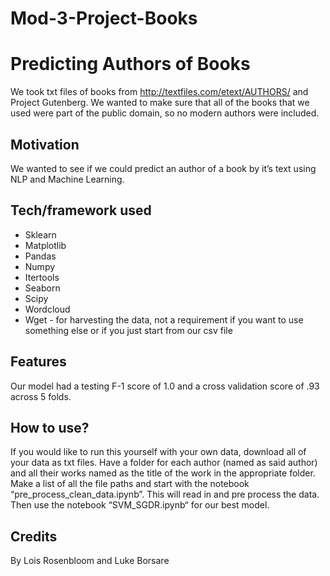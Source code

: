 # Mod-3-Project-Books

# Predicting Authors of Books
We took txt files of books from http://textfiles.com/etext/AUTHORS/ and Project Gutenberg. We wanted to make sure that all of the books that we used were part of the public domain, so no modern authors were included. 
## Motivation
We wanted to see if we could predict an author of a book by it’s text using NLP and Machine Learning.
## Tech/framework used
- Sklearn
- Matplotlib
- Pandas
- Numpy
- Itertools
- Seaborn
- Scipy 
- Wordcloud
- Wget - for harvesting the data, not a requirement if you want to use something else or if you just start from our csv file
## Features
Our model had a testing F-1 score of 1.0 and a cross validation score of .93 across 5 folds.
## How to use?
If you would like to run this yourself with your own data, download all of your data as txt files. Have a folder for each author (named as said author) and all their works named as the title of the work in the appropriate folder. Make a list of all the file paths and start with the notebook “pre_process_clean_data.ipynb”. This will read in and pre process the data.
Then use the notebook “SVM_SGDR.ipynb“ for our best model.
## Credits
By Lois Rosenbloom and Luke Borsare
